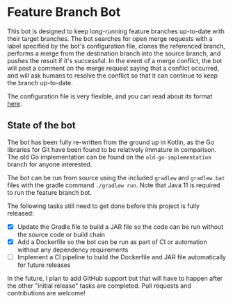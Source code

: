 # Feature Branch Bot

This bot is designed to keep long-running feature branches up-to-date with their target branches.
The bot searches for open merge requests with a label specified by the bot's configuration file,
clones the referenced branch, performs a merge from the destination branch into the source branch,
and pushes the result if it's successful. In the event of a merge conflict, the bot will post a comment
on the merge request saying that a conflict occurred, and will ask humans to resolve the conflict so that it can continue
to keep the branch up-to-date.

The configuration file is very flexible, and you can read about its format [here](./README_CONFIG.md).

## State of the bot

The bot has been fully re-written from the ground up in Kotlin, as the Go libraries for Git have been found to be
relatively immature in comparison. The old Go implementation can be found on the `old-go-implementation` branch for
anyone interested.

The bot can be run from source using the included `gradlew` and `gradlew.bat` files with the gradle command
`./gradlew run`. Note that Java 11 is required to run the feature branch bot.

The following tasks still need to get done before this project is fully released:
 - [x] Update the Gradle file to build a JAR file so the code can be run without the source code or build chain
 - [x] Add a Dockerfile so the bot can be run as part of CI or automation without any dependency requirements
 - [ ] Implement a CI pipeline to build the Dockerfile and JAR file automatically for future releases

In the future, I plan to add GitHub support but that will have to happen after the other "initial release" tasks
are completed. Pull requests and contributions are welcome!
